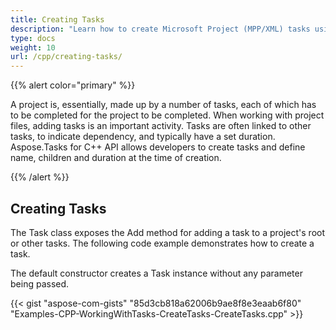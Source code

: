 ```yaml
---
title: Creating Tasks
description: "Learn how to create Microsoft Project (MPP/XML) tasks using Aspose.Tasks for C++."
type: docs
weight: 10
url: /cpp/creating-tasks/
---
```


{{% alert color="primary" %}}

A project is, essentially, made up by a number of tasks, each of which has to be completed for the project to be completed. When working with project files, adding tasks is an important activity. Tasks are often linked to other tasks, to indicate dependency, and typically have a set duration. Aspose.Tasks for C++ API allows developers to create tasks and define name, children and duration at the time of creation.

{{% /alert %}}

## **Creating Tasks**
The Task class exposes the Add method for adding a task to a project's root or other tasks. The following code example demonstrates how to create a task.

The default constructor creates a Task instance without any parameter being passed.

{{< gist "aspose-com-gists" "85d3cb818a62006b9ae8f8e3eaab6f80" "Examples-CPP-WorkingWithTasks-CreateTasks-CreateTasks.cpp" >}}
